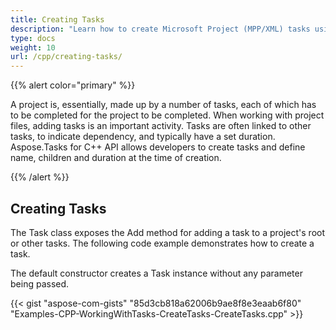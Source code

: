 ```yaml
---
title: Creating Tasks
description: "Learn how to create Microsoft Project (MPP/XML) tasks using Aspose.Tasks for C++."
type: docs
weight: 10
url: /cpp/creating-tasks/
---
```


{{% alert color="primary" %}}

A project is, essentially, made up by a number of tasks, each of which has to be completed for the project to be completed. When working with project files, adding tasks is an important activity. Tasks are often linked to other tasks, to indicate dependency, and typically have a set duration. Aspose.Tasks for C++ API allows developers to create tasks and define name, children and duration at the time of creation.

{{% /alert %}}

## **Creating Tasks**
The Task class exposes the Add method for adding a task to a project's root or other tasks. The following code example demonstrates how to create a task.

The default constructor creates a Task instance without any parameter being passed.

{{< gist "aspose-com-gists" "85d3cb818a62006b9ae8f8e3eaab6f80" "Examples-CPP-WorkingWithTasks-CreateTasks-CreateTasks.cpp" >}}
